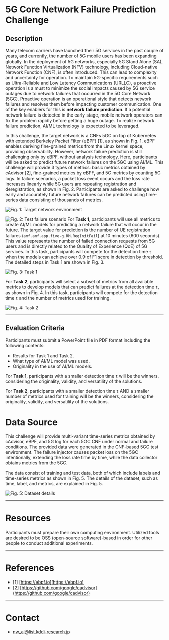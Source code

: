 # 5G Core Network Failure Prediction Challenge

## Description

Many telecom carriers have launched their 5G services in the past couple of years, and currently, the number of 5G mobile users has been expanding globally. In the deployment of 5G networks, especially 5G Stand Alone (SA), Network Function Virtualization (NFV) technology, including Cloud-native Network Function (CNF), is often introduced. This can lead to complexity and uncertainty for operation. To maintain 5G-specific requirements such as Ultra-Reliable and Low Latency Communications (URLLC), a proactive operation is a must to minimize the social impacts caused by 5G service outages due to network failures that occurred in the 5G Core Network (5GC). Proactive operation is an operational style that detects network failures and resolves them before impacting customer communication. One of the key enablers for this is **network failure prediction**. If a potential network failure is detected in the early stage, mobile network operators can fix the problem rapidly before getting a huge outage. To realize network failure prediction, AI/ML technology is expected to be leveraged.

In this challenge, the target network is a CNFs 5GC on top of Kubernetes with extended Berkeley Packet Filter (eBPF) [1], as shown in Fig. 1. eBPF enables deriving fine-grained metrics from the Linux kernel space, providing observability. However, network failure prediction is still challenging only by eBPF, without analysis technology. Here, participants will be asked to predict future network failures on the 5GC using AI/ML. This challenge will provide 3 types of metrics: basic metrics obtained by cAdvisor [2], fine-grained metrics by eBPF, and 5G metrics by counting 5G logs. In failure scenarios, a packet loss event occurs and the loss rate increases linearly while 5G users are repeating registration and deregistration, as shown in Fig. 2. Participants are asked to challenge how early and accurately future network failures can be predicted using time-series data consisting of thousands of metrics.

![Fig. 1: Target network environment](fig1.png) 

![Fig. 2: Test failure scenario](fig2.png) 
For **Task 1**, participants will use all metrics to create AI/ML models for predicting a network failure that will occur in the future. The target value for prediction is the number of UE registration failures (`amf.amf.app.five-g.RM.RegInitFail`) at 10 minutes (600 seconds). This value represents the number of failed connection requests from 5G users and is directly related to the Quality of Experience (QoE) of 5G services. In this task, participants will compete for the detection time `t` when the models can achieve over 0.9 of F1 score in detection by threshold. The detailed steps in Task 1 are shown in Fig. 3.

![Fig. 3: Task 1](fig3.png)

For **Task 2**, participants will select a subset of metrics from all available metrics to develop models that can predict failures at the detection time `t`, as shown in Fig. 4. In this task, participants will compete for the detection time `t` and the number of metrics used for training.

![Fig. 4: Task 2](fig4.png)

---

## Evaluation Criteria

Participants must submit a PowerPoint file in PDF format including the following contents:

* Results for Task 1 and Task 2.
* What type of AI/ML model was used.
* Originality in the use of AI/ML models.

For **Task 1**, participants with a smaller detection time `t` will be the winners, considering the originality, validity, and versatility of the solutions.

For **Task 2**, participants with a smaller detection time `t` AND a smaller number of metrics used for training will be the winners, considering the originality, validity, and versatility of the solutions.

# Data Source

This challenge will provide multi-variant time-series metrics obtained by cAdvisor, eBPF, and 5G log for each 5GC CNF under normal and failure conditions. The provided data were generated in the CNF-based 5GC test environment. The failure injector causes packet loss on the 5GC intentionally, extending the loss rate time by time, while the data collector obtains metrics from the 5GC.

The data consist of training and test data, both of which include labels and time-series metrics as shown in Fig. 5. The details of the dataset, such as time, label, and metrics, are explained in Fig. 5.

![Fig. 5: Dataset details](fig5.png)

---

# Resources

Participants must prepare their own computing environment. Utilized tools are desired to be OSS (open-source software)-based in order for other people to conduct additional experiments.

---

# References

* [1] [https://ebpf.io](https://ebpf.io)
* [2] [https://github.com/google/cadvisor](https://github.com/google/cadvisor)

---

# Contact

* nw_ai@list.kddi-research.jp
